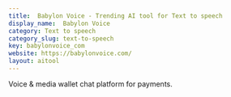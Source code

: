 ```yaml
---
title:  Babylon Voice - Trending AI tool for Text to speech
display_name:  Babylon Voice
category: Text to speech
category_slug: text-to-speech
key: babylonvoice_com
website: https://babylonvoice.com/
layout: aitool
---
```


Voice & media wallet chat platform for payments.
